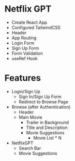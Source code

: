 # Netflix GPT

- Create React App
- Configured TailwindCSS
- Header
- App Routing 
- Login Form
- Sign Up Form
- Form Validation
- useRef Hook

# Features

- Login/Sign Up
  - Sign In/Sign Up Form
  - Redirect to Browse Page
- Browse (after Authentication)
  - Header
  - Main Movie
    - Trailer in Background
    - Title and Description
    - Movie Suggestions
      - Movie List \* N
- NetflixGPT
  - Search Bar
  - Movie Suggestions
